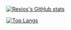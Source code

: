 [![Rexios's GitHub stats](https://github-readme-stats.vercel.app/api?username=Rexios80)](https://github.com/anuraghazra/github-readme-stats)

[![Top Langs](https://github-readme-stats.vercel.app/api/top-langs/?username=Rexios80&layout=compact)](https://github.com/anuraghazra/github-readme-stats)
